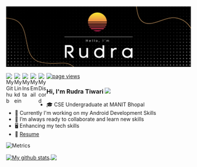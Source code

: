 ![Banner](banner.png)

<a href="https://github.com/rudra2901">
  <img align="left" alt="My Github" width="22px" src="https://cdn.jsdelivr.net/npm/simple-icons@v5/icons/github.svg" />
</a>
<a href="https://www.linkedin.com/in/rudra-tiwari-56513b20a/">
  <img align="left" alt="My Linkdein" width="22px" src="https://cdn.jsdelivr.net/npm/simple-icons@v5/icons/linkedin.svg" />
</a>
<a href="https://www.instagram.com/_why_am_i_here_0.0/" >
  <img align="left" alt="My Insta" width="22px" src="https://cdn.jsdelivr.net/npm/simple-icons@v5/icons/instagram.svg" />
</a>
<a href="mailto: rudratiwari2901@gmail.com" >
  <img align="left" alt="My Email" width="22px" src="https://cdn.jsdelivr.net/npm/simple-icons@v5/icons/gmail.svg" />
</a>
<a href="https://discordapp.com/users/Pi-Pikachu#7433/">
  <img align="left" alt="My Discord" width="22px" src="https://cdn.jsdelivr.net/npm/simple-icons@v5/icons/discord.svg" />
</a>

<a href="https://github.com/rudra2901">
    <img src="https://komarev.com/ghpvc/?username=rudra2901" alt="page views" />
</a>

<br/>

### Hi,  I'm Rudra Tiwari <img src="https://raw.githubusercontent.com/iampavangandhi/iampavangandhi/master/gifs/Hi.gif" width="24px"> 

- 🎓 CSE Undergraduate at MANIT Bhopal
- 🔭 Currently I'm working on my Android Development Skills 
- 🌱 I’m always ready to collaborate and learn new skills
-  🖥 Enhancing my tech skills 
- 📝 [Resume](https://drive.google.com/file/d/1xAwhdcfo9UeEq7f4vmrcqjp0_hZCJSpC/view?usp=sharing)

![Metrics](https://metrics.lecoq.io/rudra2901?template=classic&repositories.forks=true&base.header=0&lines=1&config.timezone=Asia%2FCalcutta)

<a href="https://github.com/rudra2901">
  <img align="center" src="https://github-readme-stats.vercel.app/api?username=rudra2901&show_icons=true&count_private=true&hide_border=true&theme=highcontrast" alt="My github stats" />
</a>
<a href="https://github.com/rudra2901">
    <img align="center" src="https://github-readme-stats.vercel.app/api/top-langs/?username=rudra2901&layout=compact&hide_border=true&hide=Jupyter%20Notebook,Tex&langs_count=8&theme=radical" />
</a>
